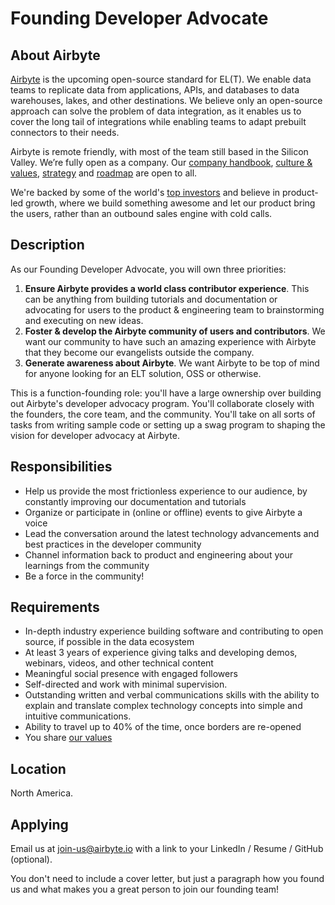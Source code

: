 # Founding Developer Advocate

## **About Airbyte**

[Airbyte](http://airbyte.io) is the upcoming open-source standard for EL\(T\). We enable data teams to replicate data from applications, APIs, and databases to data warehouses, lakes, and other destinations. We believe only an open-source approach can solve the problem of data integration, as it enables us to cover the long tail of integrations while enabling teams to adapt prebuilt connectors to their needs.

Airbyte is remote friendly, with most of the team still based in the Silicon Valley. We’re fully open as a company. Our [company handbook](../company-handbook/), [culture & values](../company-handbook/culture-and-values.md), [strategy](../company-handbook/strategy.md) and [roadmap](../roadmap.md) are open to all.

We're backed by some of the world's [top investors](./#our-investors) and believe in product-led growth, where we build something awesome and let our product bring the users, rather than an outbound sales engine with cold calls.

## **Description**

As our Founding Developer Advocate, you will own three priorities:

1. **Ensure Airbyte provides a world class contributor experience**. This can be anything from building tutorials and documentation or advocating for users to the product & engineering team to brainstorming and executing on new ideas. 
2. **Foster & develop the Airbyte community of users and contributors**. We want our community to have such an amazing experience with Airbyte that they become our evangelists outside the company. 
3. **Generate awareness about Airbyte**. We want Airbyte to be top of mind for anyone looking for an ELT solution, OSS or otherwise. 

This is a function-founding role: you'll have a large ownership over building out Airbyte's developer advocacy program. You'll collaborate closely with the founders, the core team, and the community. You'll take on all sorts of tasks from writing sample code or setting up a swag program to shaping the vision for developer advocacy at Airbyte.

## **Responsibilities**

* Help us provide the most frictionless experience to our audience, by constantly improving our documentation and tutorials
* Organize or participate in \(online or offline\) events to give Airbyte a voice
* Lead the conversation around the latest technology advancements and best practices in the developer community 
* Channel information back to product and engineering about your learnings from the community
* Be a force in the community!

## **Requirements**

* In-depth industry experience building software and contributing to open source, if possible in the data ecosystem
* At least 3 years of experience giving talks and developing demos, webinars, videos, and other technical content
* Meaningful social presence with engaged followers
* Self-directed and work with minimal supervision.
* Outstanding written and verbal communications skills with the ability to explain and translate complex technology concepts into simple and intuitive communications.
* Ability to travel up to 40% of the time, once borders are re-opened 
* You share [our values](../company-handbook/culture-and-values.md)

## **Location**

North America.

## **Applying**

Email us at [join-us@airbyte.io](mailto:join-us@airbyte.io) with a link to your LinkedIn / Resume / GitHub \(optional\).

You don't need to include a cover letter, but just a paragraph how you found us and what makes you a great person to join our founding team!

